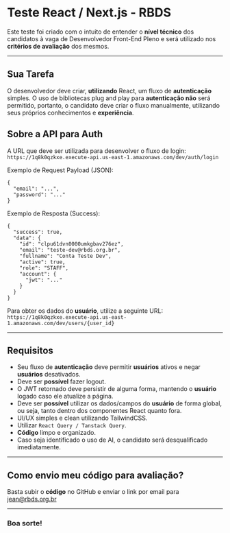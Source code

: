# Teste React / Next.js - RBDS
Este teste foi criado com o intuito de entender o **nível técnico** dos candidatos à vaga de Desenvolvedor Front-End Pleno e será utilizado nos **critérios de avaliação** dos mesmos.

---

## Sua Tarefa
O desenvolvedor deve criar, **utilizando** React, um fluxo de **autenticação** simples. O uso de bibliotecas plug and play para **autenticação não** será permitido, portanto, o candidato deve criar o fluxo manualmente, utilizando seus próprios conhecimentos e **experiência**.

## Sobre a API para Auth
A URL que deve ser utilizada para desenvolver o fluxo de login:
`https://1q8k0qzkxe.execute-api.us-east-1.amazonaws.com/dev/auth/login`

Exemplo de Request Payload (JSON):

```
{
  "email": "...",
  "password": "..."
}
```

Exemplo de Resposta (Success):

```
{
  "success": true,
  "data": {
    "id": "clpu61dvn0000umkgbav276ez",
    "email": "teste-dev@rbds.org.br",
    "fullname": "Conta Teste Dev",
    "active": true,
    "role": "STAFF",
    "account": {
      "jwt": "..."
    }
  }
}
```

Para obter os dados do **usuário**, utilize a seguinte URL:
`https://1q8k0qzkxe.execute-api.us-east-1.amazonaws.com/dev/users/{user_id}`

---

## Requisitos
- Seu fluxo de **autenticação** deve permitir **usuários** ativos e negar **usuários** desativados.
- Deve ser **possível** fazer logout.
- O JWT retornado deve persistir de alguma forma, mantendo o **usuário** logado caso ele atualize a página.
- Deve ser **possível** utilizar os dados/campos do **usuário** de forma global, ou seja, tanto dentro dos componentes React quanto fora.
- UI/UX simples e clean utilizando TailwindCSS.
- Utilizar `React Query / Tanstack Query`.
- **Código** limpo e organizado.
- Caso seja identificado o uso de AI, o candidato será desqualificado imediatamente.

---

## Como envio meu **código** para **avaliação**?
Basta subir o **código** no GitHub e enviar o link por email para jean@rbds.org.br

---

### Boa sorte!
